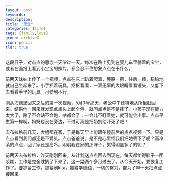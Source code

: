 ```yaml
---
layout: post
keywords: 
description: 
title: "思念"
categories: [life]
tags: [family,love]
group: archiveß
icon: pencil
tldr: true
---
```


这段日子，对点点的思念一天浓过一天。每次在路上见到在婴儿车里躺着的宝宝，或者在画报上看到小宝宝的照片，都会忍不住想象点点在干什么。

前两天妹妹上传了一个视频，点点在床上趴着爬着，屁股一撅，往后一赖，稳稳地就自己坐起来了。小手抓着玩具，抠抠看看，一双无辜的大眼睛看看镜头，又低下去看看手里的玩具。可爱到不行。

刚从海德堡回来之后的第一次视频，5月3号那天，老公中午还特地从所里赶回来。结果他一回来就发现点点头上起个包，就问点点是不是摔了。小孩子现在能力太大了，除了不会站不会跑，啥都会了；一会儿不盯着她，就可能会出事。点点平生第一摔啊，妈妈也没在旁边，不过可真是把奶奶给吓死了吧！

去布拉格前几天，大姐都在家，于是每天早上能跟午睡前后的点点视频一下。只是点点看到我们都还是不爱笑。点点爸爸说，是不是心里怪我们把她丢下了呢？高冷系的点点，回了家还是高冷。明明我在家的那阵子，笑得明显多了的呢？

前两天去布拉格，昨天刚刚回来。从计划送点点回去到现在，每天都忙得脑子一团浆糊，工作是完全耽搁了下来了。这一晃两个多月过去了。从今天开始，要恢复工作了。要抓紧工作，抓紧刷kita，抓紧学德语，一切的努力，都为了早一天把点点接回来。